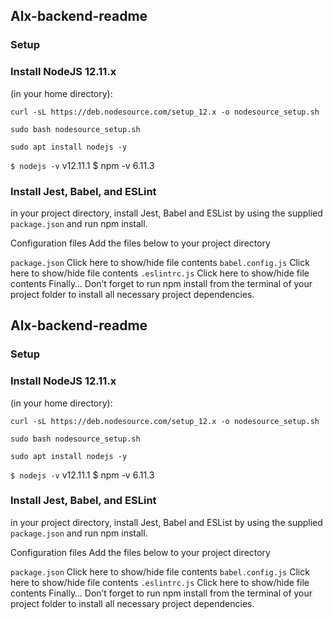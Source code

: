 
## Alx-backend-readme

### Setup
### Install NodeJS 12.11.x
(in your home directory):

`curl -sL https://deb.nodesource.com/setup_12.x -o nodesource_setup.sh`

`sudo bash nodesource_setup.sh`

`sudo apt install nodejs -y`

`$ nodejs -v`
v12.11.1
$ npm -v
6.11.3

### Install Jest, Babel, and ESLint
in your project directory, install Jest, Babel and ESList by using the supplied
`package.json` 
and run npm install.

Configuration files
Add the files below to your project directory

`package.json`
Click here to show/hide file contents
`babel.config.js`
Click here to show/hide file contents
`.eslintrc.js`
Click here to show/hide file contents
Finally…
Don’t forget to run npm install from the terminal of your project folder to install all necessary project dependencies.
## Alx-backend-readme

### Setup
### Install NodeJS 12.11.x
(in your home directory):

`curl -sL https://deb.nodesource.com/setup_12.x -o nodesource_setup.sh`

`sudo bash nodesource_setup.sh`

`sudo apt install nodejs -y`

`$ nodejs -v`
v12.11.1
$ npm -v
6.11.3

### Install Jest, Babel, and ESLint
in your project directory, install Jest, Babel and ESList by using the supplied
`package.json` 
and run npm install.

Configuration files
Add the files below to your project directory

`package.json`
Click here to show/hide file contents
`babel.config.js`
Click here to show/hide file contents
`.eslintrc.js`
Click here to show/hide file contents
Finally…
Don’t forget to run npm install from the terminal of your project folder to install all necessary project dependencies.